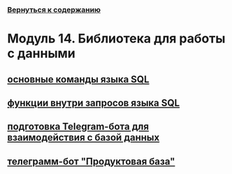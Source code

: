 ### [Вернуться к содержанию](https://github.com/AlexandrKuznetsov1/Practical_work/blob/master/README.md)
# Модуль 14. Библиотека для работы с данными
## [основные команды языка SQL](https://github.com/AlexandrKuznetsov1/Practical_work/blob/master/Module_14/module_14_1.py)
## [функции внутри запросов языка SQL](https://github.com/AlexandrKuznetsov1/Practical_work/blob/master/Module_14/module_14_2.py)
## [подготовка Telegram-бота для взаимодействия с базой данных](https://github.com/AlexandrKuznetsov1/Practical_work/blob/master/Module_14/module_14_3.py)
## [телеграмм-бот "Продуктовая база"](https://github.com/AlexandrKuznetsov1/Practical_work/blob/master/Module_14/module_14_4.py)

